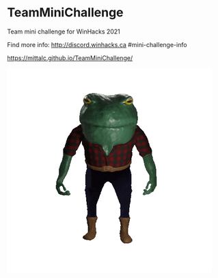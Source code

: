 # TeamMiniChallenge 
Team mini challenge for WinHacks 2021

Find more info: http://discord.winhacks.ca #mini-challenge-info

https://mittalc.github.io/TeamMiniChallenge/

![Alt Text](toad.gif)

